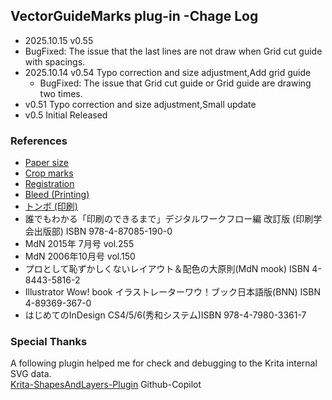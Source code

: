 ## VectorGuideMarks plug-in -Chage Log
- 2025.10.15 v0.55 
- BugFixed: The issue that the last lines are not draw when Grid cut guide with spacings.
- 2025.10.14 v0.54  Typo correction and size adjustment,Add grid guide  
  - BugFixed: The issue that Grid cut guide or Grid guide are drawing two times.
- v0.51  Typo correction and size adjustment,Small update
- v0.5  Initial Released   

### References
- [Paper size](https://en.wikipedia.org/wiki/Paper_size)  
- [Crop marks](https://en.wikipedia.org/wiki/Printing#Crop_marks)  
- [Registration](https://en.wikipedia.org/wiki/Printing_registration)  
- [Bleed (Printing)](https://en.wikipedia.org/wiki/Bleed_(printing))  
- [トンボ (印刷)](https://ja.wikipedia.org/wiki/トンボ_(印刷))  
- 誰でもわかる「印刷のできるまで」デジタルワークフロー編 改訂版 (印刷学会出版部) ISBN 978-4-87085-190-0  
- MdN 2015年 7月号 vol.255  
- MdN 2006年10月号 vol.150  
- プロとして恥ずかしくないレイアウト＆配色の大原則(MdN mook) ISBN 4-8443-5816-2  
- Illustrator Wow! book イラストレーターワウ！ブック日本語版(BNN) ISBN 4-89369-367-0  
- はじめてのInDesign CS4/5/6(秀和システム)ISBN 978-4-7980-3361-7  

### Special Thanks 
A following plugin helped me for check and debugging to the Krita internal SVG data.  
[Krita-ShapesAndLayers-Plugin](https://github.com/KnowZero/Krita-ShapesAndLayers-Plugin)
Github-Copilot

